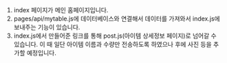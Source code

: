 1. index 페이지가 메인 홈페이지입니다.
2. pages/api/mytable.js에 데이터베이스와 연결해서 데이터를 가져와서 index.js에 보내주는 기능이 있습니다.
3. index.js에서 만들어준 링크를 통해 post.js(아이템 상세정보 페이지)로 넘어갈 수 있습니다. 이 때 일단 아이템 이름과 수량만 전송하도록 하였으나 후에 사진 등을 추가할 예정입니다.